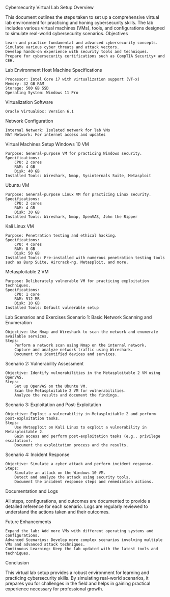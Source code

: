 Cybersecurity Virtual Lab Setup
Overview

This document outlines the steps taken to set up a comprehensive virtual lab environment for practicing and honing cybersecurity skills. The lab includes various virtual machines (VMs), tools, and configurations designed to simulate real-world cybersecurity scenarios.
Objectives

    Learn and practice fundamental and advanced cybersecurity concepts.
    Simulate various cyber threats and attack vectors.
    Develop hands-on experience with security tools and techniques.
    Prepare for cybersecurity certifications such as CompTIA Security+ and CEH.

Lab Environment
Host Machine Specifications

    Processor: Intel Core i7 with virtualization support (VT-x)
    Memory: 32 GB RAM
    Storage: 500 GB SSD
    Operating System: Windows 11 Pro

Virtualization Software

    Oracle VirtualBox: Version 6.1

Network Configuration

    Internal Network: Isolated network for lab VMs
    NAT Network: For internet access and updates

Virtual Machines Setup
Windows 10 VM

    Purpose: General-purpose VM for practicing Windows security.
    Specifications:
        CPU: 2 cores
        RAM: 4 GB
        Disk: 40 GB
    Installed Tools: Wireshark, Nmap, Sysinternals Suite, Metasploit

Ubuntu VM

    Purpose: General-purpose Linux VM for practicing Linux security.
    Specifications:
        CPU: 2 cores
        RAM: 4 GB
        Disk: 30 GB
    Installed Tools: Wireshark, Nmap, OpenVAS, John the Ripper

Kali Linux VM

    Purpose: Penetration testing and ethical hacking.
    Specifications:
        CPU: 4 cores
        RAM: 8 GB
        Disk: 50 GB
    Installed Tools: Pre-installed with numerous penetration testing tools such as Burp Suite, Aircrack-ng, Metasploit, and more.

Metasploitable 2 VM

    Purpose: Deliberately vulnerable VM for practicing exploitation techniques.
    Specifications:
        CPU: 1 core
        RAM: 512 MB
        Disk: 10 GB
    Installed Tools: Default vulnerable setup

Lab Scenarios and Exercises
Scenario 1: Basic Network Scanning and Enumeration

    Objective: Use Nmap and Wireshark to scan the network and enumerate available services.
    Steps:
        Perform a network scan using Nmap on the internal network.
        Capture and analyze network traffic using Wireshark.
        Document the identified devices and services.

Scenario 2: Vulnerability Assessment

    Objective: Identify vulnerabilities in the Metasploitable 2 VM using OpenVAS.
    Steps:
        Set up OpenVAS on the Ubuntu VM.
        Scan the Metasploitable 2 VM for vulnerabilities.
        Analyze the results and document the findings.

Scenario 3: Exploitation and Post-Exploitation

    Objective: Exploit a vulnerability in Metasploitable 2 and perform post-exploitation tasks.
    Steps:
        Use Metasploit on Kali Linux to exploit a vulnerability in Metasploitable 2.
        Gain access and perform post-exploitation tasks (e.g., privilege escalation).
        Document the exploitation process and the results.

Scenario 4: Incident Response

    Objective: Simulate a cyber attack and perform incident response.
    Steps:
        Simulate an attack on the Windows 10 VM.
        Detect and analyze the attack using security tools.
        Document the incident response steps and remediation actions.

Documentation and Logs

All steps, configurations, and outcomes are documented to provide a detailed reference for each scenario. Logs are regularly reviewed to understand the actions taken and their outcomes.

Future Enhancements

    Expand the lab: Add more VMs with different operating systems and configurations.
    Advanced Scenarios: Develop more complex scenarios involving multiple VMs and advanced attack techniques.
    Continuous Learning: Keep the lab updated with the latest tools and techniques.

Conclusion

This virtual lab setup provides a robust environment for learning and practicing cybersecurity skills. By simulating real-world scenarios, it prepares you for challenges in the field and helps in gaining practical experience necessary for professional growth.
